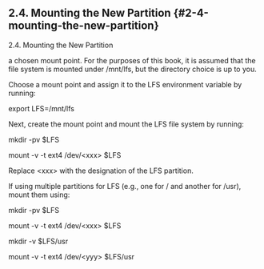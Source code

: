 ## 2.4\. Mounting the New Partition {#2-4-mounting-the-new-partition}

2.4\. Mounting the New Partition

a chosen mount point. For the purposes of this book, it is assumed that the file system is mounted under /mnt/lfs, but the directory choice is up to you.

Choose a mount point and assign it to the LFS environment variable by running:

export LFS=/mnt/lfs

Next, create the mount point and mount the LFS file system by running:

mkdir -pv $LFS

mount -v -t ext4 /dev/&lt;xxx&gt; $LFS

Replace &lt;xxx&gt; with the designation of the LFS partition.

If using multiple partitions for LFS (e.g., one for / and another for /usr), mount them using:

mkdir -pv $LFS

mount -v -t ext4 /dev/&lt;xxx&gt; $LFS

mkdir -v $LFS/usr

mount -v -t ext4 /dev/&lt;yyy&gt; $LFS/usr